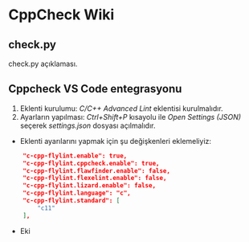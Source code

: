 # CppCheck Wiki
## check.py
check.py açıklaması.
## Cppcheck VS Code entegrasyonu
1. Eklenti kurulumu:
*C/C++ Advanced Lint* eklentisi kurulmalıdır.
2. Ayarların yapılması:
*Ctrl+Shift+P* kısayolu ile *Open Settings (JSON)* seçerek *settings.json* dosyası açılmalıdır.
- Eklenti ayarılarını yapmak için şu değişkenleri eklemeliyiz:
```json
	"c-cpp-flylint.enable": true,
	"c-cpp-flylint.cppcheck.enable": true,
	"c-cpp-flylint.flawfinder.enable": false,
    "c-cpp-flylint.flexelint.enable": false,
    "c-cpp-flylint.lizard.enable": false,
    "c-cpp-flylint.language": "c",
    "c-cpp-flylint.standard": [
        "c11"
    ],
```
- Eki